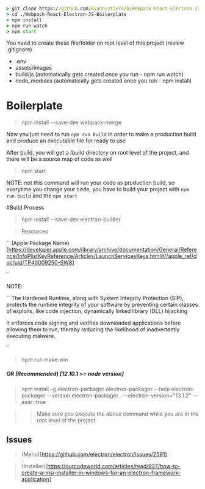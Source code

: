 ```cmd

> git clone https://github.com/Ryanhustler420/Webpack-React-Electron-JS-Boilerplate.git
> cd ./Webpack-React-Electron-JS-Boilerplate
> npm install
> npm run watch
> npm start

```

You need to create these file/folder on root level of this project (review .gitignore)

- .env
- assets/images
- build/js (automatically gets created once you run - npm run watch)
- node_modules (automatically gets created once you run - npm install)

# Boilerplate

> npm install --save-dev webpack-merge

Now you just need to run `npm run build` in order to make a production build and produce an executable file for ready to use

After build, you will get a /build directory on root level of the project, and there will be a source map of code as well

> npm start

NOTE: not this command will run your code as production build, so everytime you change your code, you have to build your project with `npm run build` and the `npm start`


#Build Process

> npm install --save-dev electron-builder

> Resources

``
(Apple Package Name)[https://developer.apple.com/library/archive/documentation/General/Reference/InfoPlistKeyReference/Articles/LaunchServicesKeys.html#//apple_ref/doc/uid/TP40009250-SW8]

``

NOTE:

``
The Hardened Runtime, along with System Integrity Protection (SIP),
protects the runtime integrity of your software by preventing certain classes of
exploits, like code injection, dynamically linked library (DLL) hijacking

It enforces code signing and verifies downloaded applications before allowing them to run, thereby reducing the likelihood of inadvertently executing malware.

``
> npm run make:win

##### OR (Recommended) [12.10.1 >= node version]

> npm install -g electron-packager
> electron-packager --help
> electron-packager --version
> electron-packager . --electron-version="13.1.2" --asar=true

>> Make sure you execute the above command while you are in the root level of the project

## Issues

> (Menu)[https://github.com/electron/electron/issues/2591]

> (Installer)[https://ourcodeworld.com/articles/read/927/how-to-create-a-msi-installer-in-windows-for-an-electron-framework-application]
